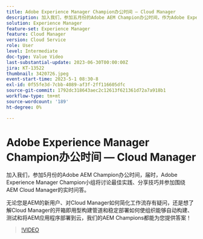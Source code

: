 ```yaml
---
title: Adobe Experience Manager Champion办公时间 — Cloud Manager
description: 加入我们，参加五月份的Adobe AEM Champion办公时间，作为Adobe Experience Manager Champion小组讨论最佳实践、分享技巧并参与围绕AEM Cloud Manager的实时问答。无论您是AEM的新用户、想问Cloud Manager如何简化您的工作流，还是想了解Cloud Manager的开箱即用型构建管道和稳定部署如何使组织能够自动构建、测试和将AEM应用程序部署到云，我们的AEM Champion都能为您提供答案！
solution: Experience Manager
feature-set: Experience Manager
feature: Cloud Manager
version: Cloud Service
role: User
level: Intermediate
doc-type: Value Video
last-substantial-update: 2023-06-30T00:00:00Z
jira: KT-13522
thumbnail: 3420726.jpeg
event-start-time: 2023-5-1 08:30-8
exl-id: 0f55fe3d-7cbb-4089-af3f-2ff116605dfc
source-git-commit: 1792dc318643aec2c12613f621361d72a7a918b1
workflow-type: tm+mt
source-wordcount: '189'
ht-degree: 0%

---
```


# Adobe Experience Manager Champion办公时间 — Cloud Manager

加入我们，参加5月份的Adobe AEM Champion办公时间，届时，Adobe Experience Manager Champion小组将讨论最佳实践、分享技巧并参加围绕AEM Cloud Manager的实时问答。

无论您是AEM的新用户、对Cloud Manager如何简化工作流存有疑问，还是想了解Cloud Manager的开箱即用型构建管道和稳定部署如何使组织能够自动构建、测试和将AEM应用程序部署到云，我们的AEM Champions都能为您提供答案！

>[!VIDEO](https://video.tv.adobe.com/v/3420726/?learn=on)
